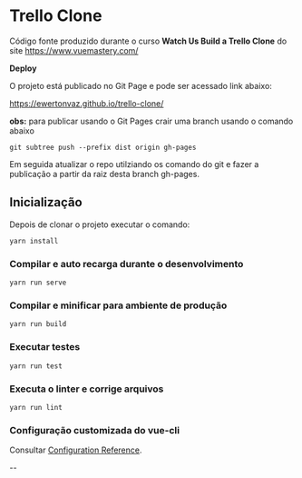 # Trello Clone

Código fonte produzido durante o curso **Watch Us Build a Trello Clone** do site https://www.vuemastery.com/

**Deploy**

O projeto está publicado no Git Page e pode ser acessado link abaixo:

https://ewertonvaz.github.io/trello-clone/

**obs:** para publicar usando o Git Pages crair uma branch usando o comando abaixo

```
git subtree push --prefix dist origin gh-pages
```

Em seguida atualizar o repo utilziando os comando do git e fazer a publicação a partir da raiz desta branch gh-pages.

## Inicialização

Depois de clonar o projeto executar o comando:

```
yarn install
```

### Compilar e auto recarga durante o desenvolvimento

```
yarn run serve
```

### Compilar e minificar para ambiente de produção

```
yarn run build
```

### Executar testes

```
yarn run test
```

### Executa o linter e corrige arquivos

```
yarn run lint
```

### Configuração customizada do vue-cli

Consultar [Configuration Reference](https://cli.vuejs.org/config/).

--
